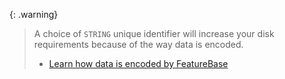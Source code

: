 {: .warning}
>A choice of `STRING` unique identifier will increase your disk requirements because of the way data is encoded.
>* [Learn how data is encoded by FeatureBase](/docs/cloud/cloud-faq/cloud-faq-bitmaps)

